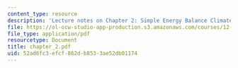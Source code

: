 ```yaml
---
content_type: resource
description: 'Lecture notes on Chapter 2: Simple Energy Balance Climate Models.'
file: https://ol-ocw-studio-app-production.s3.amazonaws.com/courses/12-810-dynamics-of-the-atmosphere-spring-2008/52ad6fc3efcf862db8533ae52db01174_chapter_2.pdf
file_type: application/pdf
resourcetype: Document
title: chapter_2.pdf
uid: 52ad6fc3-efcf-862d-b853-3ae52db01174
---
```

